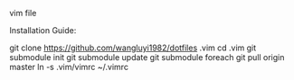 vim file

Installation Guide:

git clone https://github.com/wangluyi1982/dotfiles .vim
cd .vim
git submodule init
git submodule update
git submodule foreach git pull origin master
ln -s .vim/vimrc ~/.vimrc
